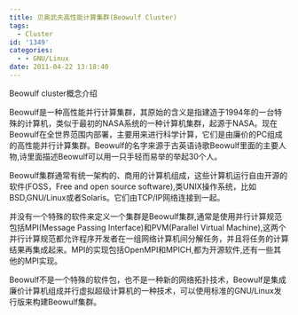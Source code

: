 ```yaml
---
title: 贝奥武夫高性能计算集群(Beowulf Cluster)
tags:
  - Cluster
id: '1349'
categories:
  - - GNU/Linux
date: 2011-04-22 13:18:40
---
```


Beowulf cluster概念介绍
<!-- more -->
Beowulf是一种高性能并行计算集群，其原始的含义是指建造于1994年的一台特殊的计算机，类似于最初的NASA系统的一种计算机集群，起源于NASA。现在Beowulf在全世界范围内部署，主要用来进行科学计算，它们是由廉价的PC组成的高性能并行计算集群。Beowulf的名字来源于古英语诗歌Beowulf里面的主要人物,诗里面描述Beowulf可以用一只手轻而易举的举起30个人。

Beowulf集群通常有统一架构的、商用的计算机组成，这些计算机运行自由开源的软件(FOSS，Free and open source software),类UNIX操作系统，比如BSD,GNU/Linux或者Solaris。它们由TCP/IP网络连接到一起。

并没有一个特殊的软件来定义一个集群是Beowulf集群,通常是使用并行计算规范包括MPI(Message Passing Interface)和PVM(Parallel Virtual Machine),这两个并行计算规范都允许程序开发者在一组网络计算机间分解任务，并且将任务的计算结果再集成起来。MPI的实现包括OpenMPI和MPICH,都为开源软件,还有一些其他的MPI实现。

Beowulf不是一个特殊的软件包，也不是一种新的网络拓扑技术，Beowulf是集成廉价计算机组成并行虚拟超级计算机的一种技术，可以使用标准的GNU/Linux发行版来构建Beowulf集群。